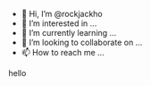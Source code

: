 - 👋 Hi, I’m @rockjackho
- 👀 I’m interested in ...
- 🌱 I’m currently learning ...
- 💞️ I’m looking to collaborate on ...
- 📫 How to reach me ...

<!---
rockjackho/rockjackho is a ✨ special ✨ repository because its `README.md` (this file) appears on your GitHub profile.
You can click the Preview link to take a look at your changes.
--->

hello
